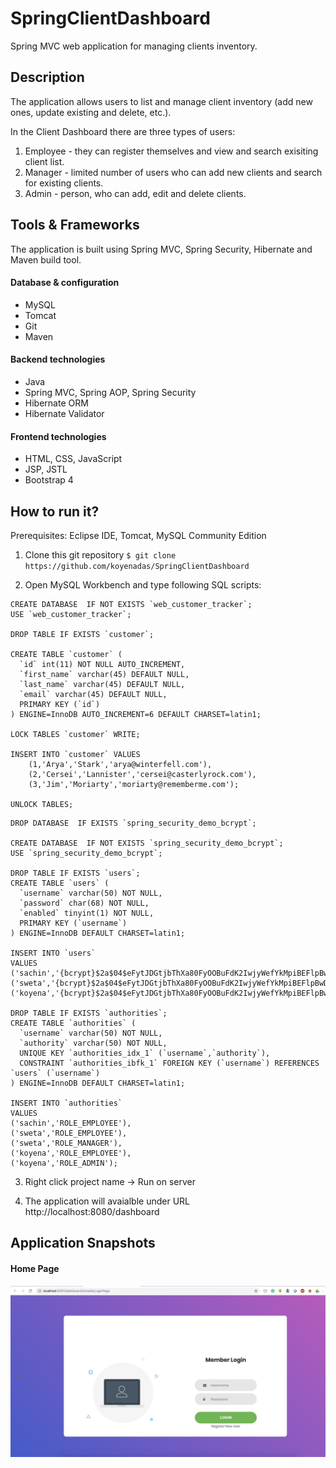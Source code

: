 # SpringClientDashboard
Spring MVC web application for managing clients inventory.


## Description
The application allows users to list and manage client inventory (add new ones, update existing and delete, etc.).

In the Client Dashboard there are three types of users:

1. Employee - they can register themselves and view and search exisiting client list.
2. Manager - limited number of users who can add new clients and search for existing clients. 
3. Admin - person, who can add, edit and delete clients.

## Tools & Frameworks
The application is built using Spring MVC, Spring Security, Hibernate and Maven build tool.

#### Database & configuration

- MySQL
- Tomcat
- Git
- Maven

#### Backend technologies

- Java
- Spring MVC, Spring AOP, Spring Security
- Hibernate ORM
- Hibernate Validator

#### Frontend technologies

- HTML, CSS, JavaScript
- JSP, JSTL
- Bootstrap 4

## How to run it?
Prerequisites: Eclipse IDE, Tomcat, MySQL Community Edition

1. Clone this git repository
`$ git clone https://github.com/koyenadas/SpringClientDashboard`

2. Open MySQL Workbench and type following SQL scripts:
``` mysql 
CREATE DATABASE  IF NOT EXISTS `web_customer_tracker`;
USE `web_customer_tracker`;

DROP TABLE IF EXISTS `customer`;

CREATE TABLE `customer` (
  `id` int(11) NOT NULL AUTO_INCREMENT,
  `first_name` varchar(45) DEFAULT NULL,
  `last_name` varchar(45) DEFAULT NULL,
  `email` varchar(45) DEFAULT NULL,
  PRIMARY KEY (`id`)
) ENGINE=InnoDB AUTO_INCREMENT=6 DEFAULT CHARSET=latin1;

LOCK TABLES `customer` WRITE;

INSERT INTO `customer` VALUES 
	(1,'Arya','Stark','arya@winterfell.com'),
	(2,'Cersei','Lannister','cersei@casterlyrock.com'),
	(3,'Jim','Moriarty','moriarty@rememberme.com');

UNLOCK TABLES;
```

``` mysql 
DROP DATABASE  IF EXISTS `spring_security_demo_bcrypt`;

CREATE DATABASE  IF NOT EXISTS `spring_security_demo_bcrypt`;
USE `spring_security_demo_bcrypt`;

DROP TABLE IF EXISTS `users`;
CREATE TABLE `users` (
  `username` varchar(50) NOT NULL,
  `password` char(68) NOT NULL,
  `enabled` tinyint(1) NOT NULL,
  PRIMARY KEY (`username`)
) ENGINE=InnoDB DEFAULT CHARSET=latin1;

INSERT INTO `users` 
VALUES 
('sachin','{bcrypt}$2a$04$eFytJDGtjbThXa80FyOOBuFdK2IwjyWefYkMpiBEFlpBwDH.5PM0K',1),
('sweta','{bcrypt}$2a$04$eFytJDGtjbThXa80FyOOBuFdK2IwjyWefYkMpiBEFlpBwDH.5PM0K',1),
('koyena','{bcrypt}$2a$04$eFytJDGtjbThXa80FyOOBuFdK2IwjyWefYkMpiBEFlpBwDH.5PM0K',1);

DROP TABLE IF EXISTS `authorities`;
CREATE TABLE `authorities` (
  `username` varchar(50) NOT NULL,
  `authority` varchar(50) NOT NULL,
  UNIQUE KEY `authorities_idx_1` (`username`,`authority`),
  CONSTRAINT `authorities_ibfk_1` FOREIGN KEY (`username`) REFERENCES `users` (`username`)
) ENGINE=InnoDB DEFAULT CHARSET=latin1;

INSERT INTO `authorities` 
VALUES 
('sachin','ROLE_EMPLOYEE'),
('sweta','ROLE_EMPLOYEE'),
('sweta','ROLE_MANAGER'),
('koyena','ROLE_EMPLOYEE'),
('koyena','ROLE_ADMIN');

```

3. Right click project name -> Run on server

4. The application will avaialble under URL http://localhost:8080/dashboard

## Application Snapshots

#### Home Page

![](https://github.com/koyenadas/SpringClientDashboard/blob/master/HomePage.png)
